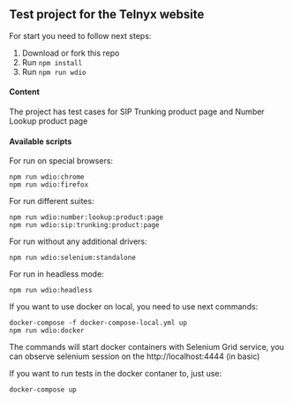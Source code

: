 ## Test project for the Telnyx website

For start you need to follow next steps:

1. Download or fork this repo
2. Run `npm install`
3. Run `npm run wdio`

#### Content

The project has test cases for SIP Trunking product page and Number Lookup product page

#### Available scripts

For run on special browsers:

    npm run wdio:chrome
    npm run wdio:firefox

For run different suites:

    npm run wdio:number:lookup:product:page
    npm run wdio:sip:trunking:product:page

For run without any additional drivers:

    npm run wdio:selenium:standalone

For run in headless mode:

    npm run wdio:headless

If you want to use docker on local, you need to use next commands:

    docker-compose -f docker-compose-local.yml up
    npm run wdio:docker

The commands will start docker containers with Selenium Grid service, you can observe selenium session on the http://localhost:4444 (in basic)

If you want to run tests in the docker contaner to, just use:

    docker-compose up

